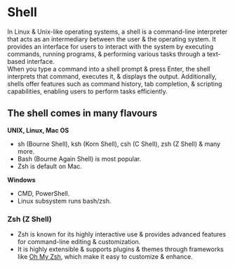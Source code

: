 # Shell
In Linux & Unix-like operating systems, a shell is a command-line interpreter that acts as an intermediary between the user & the operating system. It provides an interface for users to interact with the system by executing commands, running programs, & performing various tasks through a text-based interface.  
When you type a command into a shell prompt & press Enter, the shell interprets that command, executes it, & displays the output. Additionally, shells offer features such as command history, tab completion, & scripting capabilities, enabling users to perform tasks efficiently.

## The shell comes in many flavours
**UNIX, Linux, Mac OS**
- sh (Bourne Shell), ksh (Korn Shell), csh (C Shell), zsh (Z Shell) & many more.
- Bash (Bourne Again Shell) is most popular.
- Zsh is default on Mac.

**Windows**
- CMD, PowerShell.
- Linux subsystem runs bash/zsh.


### Zsh (Z Shell)
- Zsh is known for its highly interactive use & provides advanced features for command-line editing & customization.
- It is highly extensible & supports plugins & themes through frameworks like [Oh My Zsh](https://ohmyz.sh/), which make it easy to customize & enhance.


















